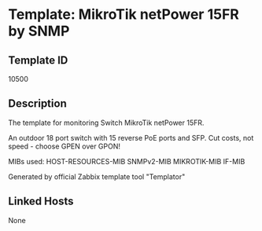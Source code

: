 # Template: MikroTik netPower 15FR by SNMP

## Template ID
10500

## Description
The template for monitoring Switch MikroTik netPower 15FR.

An outdoor 18 port switch with 15 reverse PoE ports and SFP. Cut costs, not
speed - choose GPEN over GPON!

MIBs used:
HOST-RESOURCES-MIB
SNMPv2-MIB
MIKROTIK-MIB
IF-MIB

Generated by official Zabbix template tool "Templator"

## Linked Hosts
None

